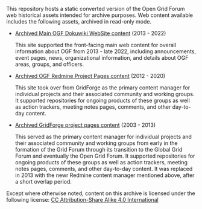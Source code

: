 This repository hosts a static converted version of the Open Grid Forum web
historical assets intended for archive purposes. Web content available includes
the following assets, archived in read-only mode.

-   [Archived Main OGF Dokuwiki WebSite 
    content](http://archive.ogf.org/www.ogf.org/dokuwiki/doku.php/start.html)
    (2013 - 2022)
    
    This site supported the front-facing main web content for overall information about OGF
    from 2013 - late 2022, including announcements, event pages, news, organizational information,
    and details about OGF areas, groups, and officers. 
    
-   [Archived OGF Redmine Project Pages content](https://archive.ogf.org/redmine.ogf.org/projects.html)
    (2012 - 2020)
    
    This site took over from GridForge as the primary content manager for individual projects and their
    associated community and working groups. It supported repositories for ongoing products of these
    groups as well as action trackers, meeting notes pages, comments, and other day-to-day content.
    
-   [Archived GridForge project pages content](https://archive.ogf.org/forge.ogf.org/sf/sfmain/do/home.html) (2003 - 2013)

    This served as the primary content manager for individual projects and their
    associated community and working groups from early in the formation of the Grid Forum through its 
    transition to the Global Grid Forum and eventually the Open Grid Forum. 
    It supported repositories for ongoing products of these
    groups as well as action trackers, meeting notes pages, comments, and other day-to-day content.
    It was replaced in 2013 with the newr Redmine content manager mentioned above, after a short overlap period.

Except where otherwise noted, content on this archive is licensed under the
following license: [CC Attribution-Share Alike 4.0
International](http://creativecommons.org/licenses/by-sa/4.0/)
